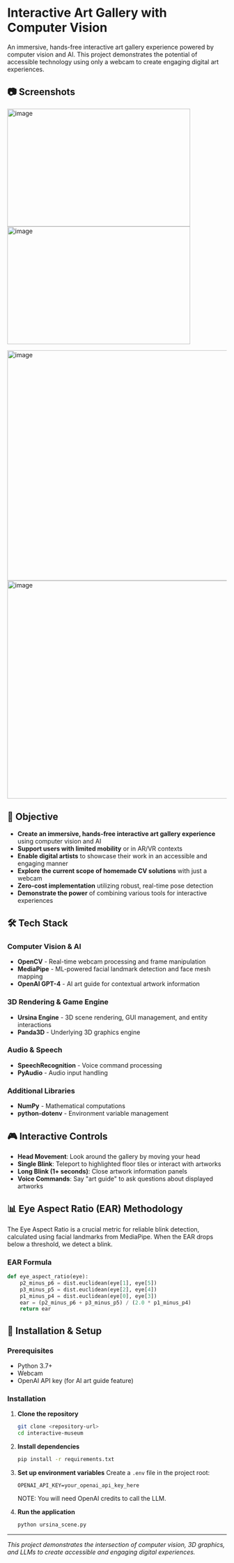 # Interactive Art Gallery with Computer Vision

An immersive, hands-free interactive art gallery experience powered by computer vision and AI. This project demonstrates the potential of accessible technology using only a webcam to create engaging digital art experiences.

## 📷 Screenshots
<img width="420" height="270" alt="image" src="https://github.com/user-attachments/assets/c5a9dcdc-4a3f-40c3-8dc6-3229d46f1309" /> <img width="420" height="270" alt="image" src="https://github.com/user-attachments/assets/1cded4be-1523-4cde-9704-aca069002594" />

<img width="870" height="528" alt="image" src="https://github.com/user-attachments/assets/a91d2182-99ba-4453-b400-2dbbf805fd8d" />

<img width="960" height="500" alt="image" src="https://github.com/user-attachments/assets/d4f1dabe-3832-4863-b631-b8bf23a4ff46" />


## 🎯 Objective

- **Create an immersive, hands-free interactive art gallery experience** using computer vision and AI
- **Support users with limited mobility** or in AR/VR contexts
- **Enable digital artists** to showcase their work in an accessible and engaging manner
- **Explore the current scope of homemade CV solutions** with just a webcam
- **Zero-cost implementation** utilizing robust, real-time pose detection
- **Demonstrate the power** of combining various tools for interactive experiences

## 🛠️ Tech Stack

### Computer Vision & AI
- **OpenCV** - Real-time webcam processing and frame manipulation
- **MediaPipe** - ML-powered facial landmark detection and face mesh mapping
- **OpenAI GPT-4** - AI art guide for contextual artwork information

### 3D Rendering & Game Engine
- **Ursina Engine** - 3D scene rendering, GUI management, and entity interactions
- **Panda3D** - Underlying 3D graphics engine

### Audio & Speech
- **SpeechRecognition** - Voice command processing
- **PyAudio** - Audio input handling

### Additional Libraries
- **NumPy** - Mathematical computations
- **python-dotenv** - Environment variable management

## 🎮 Interactive Controls
- **Head Movement**: Look around the gallery by moving your head
- **Single Blink**: Teleport to highlighted floor tiles or interact with artworks
- **Long Blink (1+ seconds)**: Close artwork information panels
- **Voice Commands**: Say "art guide" to ask questions about displayed artworks

## 📊 Eye Aspect Ratio (EAR) Methodology

The Eye Aspect Ratio is a crucial metric for reliable blink detection, calculated using facial landmarks from MediaPipe. When the EAR drops below a threshold, we detect a blink.

### EAR Formula
```python
def eye_aspect_ratio(eye):
    p2_minus_p6 = dist.euclidean(eye[1], eye[5])
    p3_minus_p5 = dist.euclidean(eye[2], eye[4])
    p1_minus_p4 = dist.euclidean(eye[0], eye[3])
    ear = (p2_minus_p6 + p3_minus_p5) / (2.0 * p1_minus_p4)
    return ear
```

## 🔧 Installation & Setup

### Prerequisites
- Python 3.7+
- Webcam
- OpenAI API key (for AI art guide feature)

### Installation
1. **Clone the repository**
   ```bash
   git clone <repository-url>
   cd interactive-museum
   ```

2. **Install dependencies**
   ```bash
   pip install -r requirements.txt
   ```

3. **Set up environment variables**
   Create a `.env` file in the project root:
   ```
   OPENAI_API_KEY=your_openai_api_key_here
   ```
   NOTE: You will need OpenAI credits to call the LLM.
   
4. **Run the application**
   ```bash
   python ursina_scene.py
   ```

---

*This project demonstrates the intersection of computer vision, 3D graphics, and LLMs to create accessible and engaging digital experiences.*

